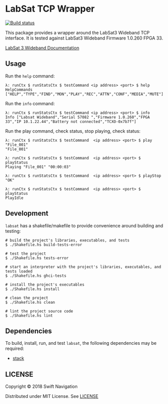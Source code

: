 # LabSat TCP Wrapper

[![Build status][travis-img]][travis]

This package provides a wrapper around the LabSat3 Wideband TCP interface. It is tested against
LabSat3 Wideband Firmware 1.0.260 FPGA 33.

[LabSat 3 Wideband Documentation](https://racelogic.support/03LabSat_GPS_Simulators/LabSat_3_Wideband)


## Usage

Run the `help` command:
```
λ: runCtx $ runStatsCtx $ testCommand <ip address> <port> $ help
HelpCommands ["HELP","TYPE","FIND","MON","PLAY","REC","ATTN","CONF","MEDIA","MUTE"]
```

Run the `info` command:
```
λ: runCtx $ runStatsCtx $ testCommand <ip address> <port> $ info
Info ["Labsat Wideband","Serial 57082 ","Firmware 1.0.260","FPGA 33","IP 10.1.22.44","Battery not connected","TCXO-0x7b7f"]
```

Run the play command, check status, stop playing, check status:
```
λ: runCtx $ runStatsCtx $ testCommand  <ip address> <port> $ play "File_001"
"File_001"

λ: runCtx $ runStatsCtx $ testCommand  <ip address> <port> $ playStatus
Playing "File_001" "00:00:03"

λ: runCtx $ runStatsCtx $ testCommand  <ip address> <port> $ playStop
"OK"

λ: runCtx $ runStatsCtx $ testCommand  <ip address> <port> $ playStatus
PlayIdle
```


## Development

`labsat` has a shakefile/makefile to provide convenience around building and testing:

    # build the project's libraries, executables, and tests
    $ ./Shakefile.hs build-tests-error

    # test the project
    $ ./Shakefile.hs tests-error

    # start an interpreter with the project's libraries, executables, and tests loaded
    $ ./Shakefile.hs ghci-tests

    # install the project's executables
    $ ./Shakefile.hs install

    # clean the project
    $ ./Shakefile.hs clean

    # lint the project source code
    $ ./Shakefile.hs lint


## Dependencies

To build, install, run, and test `labsat`, the following dependencies may be required:

+ [stack][stack]


## LICENSE

Copyright © 2018 Swift Navigation

Distributed under MIT License. See [LICENSE](LICENSE)

[stack]:       https://docs.haskellstack.org/en/stable/README/#how-to-install
[travis]:      https://travis-ci.org/swift-nav/labsat
[travis-img]:  https://travis-ci.org/swift-nav/labsat.svg?branch=master
